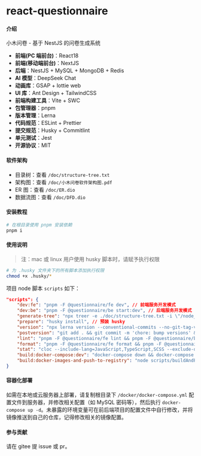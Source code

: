 # react-questionnaire

#### 介绍

小木问卷 - 基于 NestJS 的问卷生成系统

- **前端(PC 端前台)**：React18
- **前端(移动端前台)**：NextJS
- **后端**：NestJS + MySQL + MongoDB + Redis
- **AI 模型**：DeepSeek Chat
- **动画库**：GSAP + lottie web
- **UI 库**：Ant Design + TailwindCSS
- **前端构建工具**：Vite + SWC
- **包管理器**：pnpm
- **版本管理**：Lerna
- **代码规范**：ESLint + Prettier
- **提交规范**：Husky + Commitlint
- **单元测试**：Jest
- **开源协议**：MIT

#### 软件架构

- 目录树：查看 `/doc/structure-tree.txt`
- 架构图：查看 `/doc/小木问卷软件架构图.pdf`
- ER 图：查看 `/doc/ER.dio`
- 数据流图：查看 `/doc/DFD.dio`

#### 安装教程

```bash
# 在根目录使用 pnpm 安装依赖
pnpm i
```

#### 使用说明

> 注：mac 或 linux 用户使用 husky 脚本时，请赋予执行权限

```bash
# 为 .husky 文件夹下的所有脚本添加执行权限
chmod +x .husky/*
```

项目 node 脚本 `scripts` 如下：

```json
"scripts": {
    "dev:fe": "pnpm -F @questionnaire/fe dev", // 前端服务开发模式
    "dev:be": "pnpm -F @questionnaire/be start:dev", // 后端服务开发模式
    "generate-tree": "npx treer -e ./doc/structure-tree.txt -i \"/node_modules|.git|dist/\"", // 生成目录树
    "prepare": "husky install", // 预装 husky
    "version": "npx lerna version --conventional-commits --no-git-tag-version --force-publish=*", // 发布版本号
    "postversion": "git add . && git commit -m 'chore: bump versions' && git tag v`node -p \"require('./lerna.json').version\"` && git push && git push origin --tags", // 发布版本号后，自动打 tag
    "lint": "pnpm -F @questionnaire/fe lint && pnpm -F @questionnaire/be lint", // eslint 校验
    "format": "pnpm -F @questionnaire/fe format && pnpm -F @questionnaire/be format", // prettier 格式化代码
    "stat": "cloc --include-lang=JavaScript,TypeScript,SCSS --exclude-dir=node_modules,dist,build .", // 统计代码行数
    "build:docker-compose:dev": "docker-compose down && docker-compose up --build -d", // 构建docker-compose
    "build:docker-images-and-push-to-registry": "node scripts/buildAndPushImageWithLernaVersion.js" // 构建docker镜像并推送到镜像仓库
}
```

#### 容器化部署

如需在本地或云服务器上部署，请复制根目录下 `/docker/docker-compose.yml` 配置文件到服务器，并修改相关配置（如 MySQL 密码等），然后执行 `docker-compose up -d`。未暴露的环境变量可在前后端项目的配置文件中自行修改，并将镜像推送到自己的仓库，记得修改相关的镜像配置。

#### 参与贡献

请在 gitee 提 issue 或 pr。

